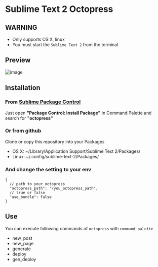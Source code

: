 # Sublime Text 2 Octopress

## WARNING

- Only supports OS X, linux
- You must start the `Sublime Text 2` from the terminal

## Preview
![image](https://lh3.googleusercontent.com/-yFnkYy_h9bo/UHlZwhPHNKI/AAAAAAAACCE/njGTdOMnoD8/s800/Screen%2520Shot%25202012-10-13%2520at%252020.33.03.png)

## Installation
### From [Sublime Package Control](http://wbond.net/sublime_packages/package_control)
Just open **"Package Control: Install Package"** in Command Palette and search for **"octopress"**

### Or from github
Clone or copy this repository into your Packages
- OS X: ~/Library/Application Support/Sublime Text 2/Packages/
- Linux: ~/.config/sublime-text-2/Packages/

### And change the setting to your env
```
{
  // path to your octopress
  "octopress_path": "/you_octopress_path",
  // true or false
  "use_bundle": false
}
```

## Use
You can execute following commands of `octopress` with `command_palette`
- new_post
- new_page
- generate
- deploy
- gen_deploy
